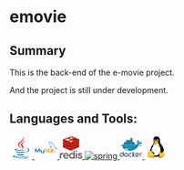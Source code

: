 # emovie

## Summary

This is the back-end of the e-movie project.

And the project is still under development.

## Languages and Tools:

  <p align="left" height="10px">
      <a href="https://www.java.com" target="_blank" rel="noreferrer">
  	<img src="https://raw.githubusercontent.com/devicons/devicon/master/icons/java/java-original.svg" alt="java" width="40" height="40"/>
      </a>
      <a href="https://www.mysql.com/" target="_blank" rel="noreferrer">
  	<img src="https://raw.githubusercontent.com/devicons/devicon/master/icons/mysql/mysql-original-wordmark.svg" alt="mysql" width="40" height="40"/>
      </a>
      <a href="https://redis.io" target="_blank" rel="noreferrer">
  	<img src="https://raw.githubusercontent.com/devicons/devicon/master/icons/redis/redis-original-wordmark.svg" alt="redis" width="40" height="40"/>
      </a>
      <a href="https://spring.io/" target="_blank" rel="noreferrer">
  	<img src="https://www.vectorlogo.zone/logos/springio/springio-icon.svg" alt="spring" width="40" height="40"/>
      </a>
      <a href="https://www.docker.com/" target="_blank" rel="noreferrer">
  	<img src="https://raw.githubusercontent.com/devicons/devicon/master/icons/docker/docker-original-wordmark.svg" alt="docker" width="40" height="40"/>
      </a>
      <a href="https://www.linux.org/" target="_blank" rel="noreferrer">
  	<img src="https://raw.githubusercontent.com/devicons/devicon/master/icons/linux/linux-original.svg" alt="linux" width="40" height="40"/>
      </a>
  </p>
